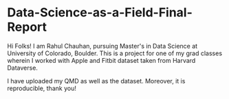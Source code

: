 # Data-Science-as-a-Field-Final-Report
Hi Folks! I am Rahul Chauhan, pursuing Master's in Data Science at University of Colorado, Boulder. This is a project for one of my grad classes wherein I worked with Apple and Fitbit dataset taken from Harvard Dataverse.

I have uploaded my QMD as well as the dataset. Moreover, it is reproducible, thank you!
